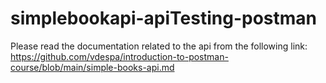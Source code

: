 # simplebookapi-apiTesting-postman


Please read the documentation related to the api from the following link:
https://github.com/vdespa/introduction-to-postman-course/blob/main/simple-books-api.md
